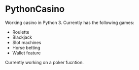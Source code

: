 # PythonCasino

Working casino in Python 3. Currently has the following games:

- Roulette
- Blackjack
- Slot machines
- Horse betting
- Wallet feature

Currently working on a poker fucntion.

